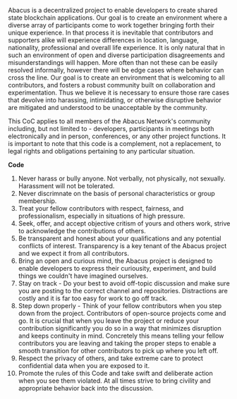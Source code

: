 Abacus is a decentralized project to enable developers to create shared state blockchain applications. 
Our goal is to create an environment where a diverse array of participants come to work together bringing forth their unique experience. In that process it is inevitable that contributors and supporters alike will experience differences in location, language, nationality, professional and overall life experience.
It is only natural that in such an environment of open and diverse participation disagreements and misunderstandings will happen. More often than not these can be easily resolved informally, however there will be edge cases where behavior can cross the line.
Our goal is to create an environment that is welcoming to all contributors, and fosters a robust community built on collaboration and experimentation. 
Thus we believe it is necessary to ensure those rare cases that devolve into harassing, intimidating, or otherwise disruptive behavior are mitigated and understood to be unacceptable by the community.


This CoC applies to all members of the Abacus Network's community including, but not limited to - developers, participants in meetings both electronically and in person, conferences, or any other project functions. It is important to note that this code is a complement, not a replacement, to legal rights and obligations pertaining to any particular situation.

**Code**
1. Never harass or bully anyone. Not verbally, not physically, not sexually. Harassment will not be tolerated.
2. Never discrimnate on the basis of personal characteristics or group membership.
3. Treat your fellow contributors with respect, fairness, and professionalism, especially in situations of high pressure.
4. Seek, offer, and accept objective critism of yours and others work, strive to acknowledge the contributions of others.
5. Be transparent and honest about your qualifications and any potential conflicts of interest. Transparency is a key tenant of the Abacus project and we expect it from all contributors.
6. Bring an open and curious mind, the Abacus project is designed to enable developers to express their curiousity, experiment, and build things we couldn't have imagined ourselves. 
7. Stay on track - Do your best to avoid off-topic discussion and make sure you are posting to the correct channel and repositories. Distractions are costly and it is far too easy for work to go off track.
8. Step down properly - Think of your fellow contributors when you step down from the project. Contributors of open-source projects come and go. It is crucial that when you leave the project or reduce your contribution significantly you do so in a way that minimizes disruption and keeps continuity in mind. Concretely this means telling your fellow contributors you are leaving and taking the proper steps to enable a smooth transition for other contributors to pick up where you left off.
9. Respect the privacy of others, and take extreme care to protect confidential data when you are exposed to it.
10. Promote the rules of this Code and take swift and deliberate action when you see them violated. At all times strive to bring civility and appropriate behavior back into the discussion.

